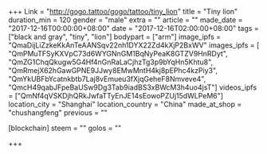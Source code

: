 +++
Link = "http://gogo.tattoo/gogo/tattoo/tiny_lion"
title = "Tiny lion"
duration_min = 120
gender = "male"
extra = ""
article = ""
made_date = "2017-12-16T00:00:00+08:00"
date = "2017-12-16T02:00:00+08:00"
tags = ["black and gray", "tiny", "lion"]
bodypart = ["arm"]
image_ipfs = "QmaDijLiZzkeKkAnTeAANSqv22nh1DYX22Zd4kXjP2BxWV"
images_ipfs = [
"QmPMuTFSyKXVpC73d6WYGNnGM1BqNyPeaK8GTZV9HnRDyt",
"QmZG1ChqQkugw5G4Hf4nGnRaLaCjhzTg3p9bYqHn5Khtu8",
"QmRmejX62hGawGPNE9JJwy8EMwMntH4kj8pEPhc4kzPiy3",
"QmYkUBFbYcatnkbtb7Laj8vEmueu3fXjqGeheF8Nmveve4", "QmcH49qabJFpeBaUSw9Dg3Tab9iadBS3xBWcM3h4uo4jsT"]
videos_ipfs = ["QmNf4qVSKDjhQRkJwfaTTyEnJE14sEowoPZUj15dWLPeM6"]
location_city = "Shanghai"
location_country = "China"
made_at_shop = "chushangfeng"
previous = ""

[blockchain]
  steem = ""
  golos = ""

+++
